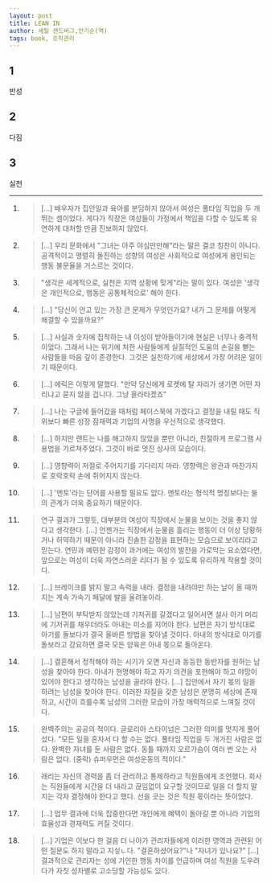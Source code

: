 ```yaml
---
layout: post
title: LEAN IN
author: 셰릴 샌드버그,안기순(역)
tags: book, 조직관리
---
```


## 1
반성

## 2 
다짐

## 3
실천


-----

1. > [...] 배우자가 집안일과 육아를 분담하지 않아서 여성은 풀타임 직업을 두 개 뛰는 셈이었다. 게다가 직장은 여성들이 가정에서 책임을 다할 수 있도록 유연하게 대처할 만큼 진보하지 않았다.

2. > [...] 우리 문화에서 "그녀는 아주 야심만만해"라는 말은 결코 칭찬이 아니다. 공격적이고 맹렬히 돌진하는 성향의 여성은 사회적으로 여성에게 용인되는 행동 불문율을 거스르는 것이다.

3. > "생각은 세계적으로, 실천은 지역 상황에 맞게"라는 말이 있다. 여성은 '생각은 개인적으로, 행동은 공통체적으로' 해야 한다. 

4. > [...] "당신이 안고 있는 가장 큰 문제가 무엇인가요? 내가 그 문제를 어떻게 해결할 수 있을까요?"

5. > [...] 사실과 숫자에 집착하는 내 이성이 받아들이기에 현실은 너무나 충격적이었다. 그래서 나는 위기에 처한 사람들에게 실질적인 도움의 손길을 뻗는 사람들을 마음 깊이 존경한다. 그것은 실천하기에 세상에서 가장 어려운 일이기 때문이다.

6. > [...] 에릭은 이렇게 말했다. "만약 당신에게 로켓에 탈 자리가 생기면 어떤 자리냐고 묻지 않을 겁니다. 그냥 올라타겠죠"

7. > [...] 나는 구글에 들어갔을 때처럼 페이스북에 가겠다고 결정을 내릴 때도 직위보다 빠른 성장 잠재력과 기업의 사명을 우선적으로 생각했다.

8. > [...] 하지만 랜트는 나를 해고하지 않았을 뿐만 아니라, 친절하게 프로그램 사용법을 가르쳐주었다. 그것이 바로 멋진 상사의 모습이다. 

9. > [...] 영향력이 저절로 주어지기를 기다리지 마라. 영향력은 왕관과 마찬가지로 호락호락 손에 쥐어지지 않는다.

10. > [...] '멘토'라는 단어를 사용할 필요도 없다. 멘토라는 형식적 명칭보다는 둘의 관계가 더욱 중요하기 때문이다.

11. > 연구 결과가 그렇듯, 대부분의 여성이 직장에서 눈물을 보이는 것을 좋지 않다고 생각한다. [...] 언젠가는 직장에서 눈물을 흘리는 행동이 더 이상 당황하거나 허약하기 때문이 아니라 진솔한 감정을 표현하는 모습으로 보이리라고 믿는다. 연민과 예민한 감정이 과거에는 여성의 발전을 가로막는 요소였다면, 앞으로는 여성이 더욱 자연스러운 리더가 될 수 있도록 유리하게 작용할 것이다.

12. > [...] 브레이크를 밝지 말고 속력을 내라. 결정을 내려야만 하는 날이 올 때까지는 계속 가속기 페달에 발을 올려놓아라.

13. > [...] 남편이 부탁받지 않았는데 기저귀를 갈겠다고 일어서면 설사 아기 머리에 기저귀를 채우더라도 아내는 미소를 지어야 한다. 남편은 자기 방식대로 아기를 돌보다가 결국 올바른 방법을 찾아낼 것이다. 아내의 방식대로 아기를 돌보라고 강요하면 결국 모든 양육은 아내 몫으로 돌아온다.

14. > [...] 결혼해서 정착해야 하는 시기가 오면 자신과 동등한 동반자를 원하는 남성을 찾아야 한다. 아내가 현명해야 하고 자기 의견을 포현해야 하고 야망이 있어야 한다고 생각하는 남성을 골라야 한다. [...] 집안에서 자기 몫의 일을 하려는 남성을 찾아야 한다. 이러한 자질을 갖춘 남성은 분명히 세상에 존재하고, 시간이 흐를수록 남성의 그러한 모습이 가장 매력적으로 느껴질 것이다.

15. > 완벽주의는 공공의 적이다. 글로리아 스타이넘은 그러한 의미를 멋지게 풀어 섰다. "모든 일을 혼자서 다 할 수는 없다. 풀타임 직업을 두 개가진 사람은 없다. 완벽한 자녀를 둔 사람은 없다. 동틀 때까지 오르가슴이 여러 번 오는 사람은 없다. (중략) 슈퍼우먼은 여성운동의 적이다."

16. > 래리는 자신의 경력을 좀 더 관리하고 통제하라고 직원들에게 조언했다. 회사는 직원들에게 시간을 더 내라고 끊임없이 요구할 것이므로 일을 더 할지 말지는 각자 결정해야 한다고 했다. 선을 긋는 것은 직원 몫이라는 뜻이었다.

17. > [...] 업무 결과에 더욱 집중한다면 개인에게 혜택이 돌아갈 뿐 아니라 기업의 효율성과 경재력도 커질 것이다.

18. > [...] 기업은 이보다 한 걸음 더 나아가 관리자들에게 이러한 영역과 관련된 어떤 질문도 하지 말라고 지싷ㄴ다. "결혼하셨어요?"나 "자녀가 있나요?" [...] 결과적으로 관리자는 성에 기인한 행동 차이를 언급하며 여성 직원을 도우려다가 자칫 성차별로 고소당할 가능성도 있다.

